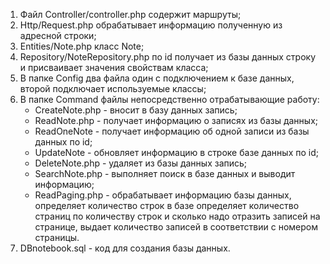 1. Файл Controller/controller.php содержит маршруты;
2. Http/Request.php обрабатывает информацию полученную из адресной строки;
3. Entities/Note.php класс Note;
4. Repository/NoteRepository.php по id получает из базы данных строку и присваивает значения свойствам класса;
5. В папке Config два файла один с подключением к базе данных, второй подключает используемые классы;
6. В папке Command файлы непосредственно отрабатывающие работу:
   - CreateNote.php  - вносит в базу данных запись;
   - ReadNote.php - получает информацию о записях из базы данных;
   - ReadOneNote - получает информацию об одной записи из базы данных по id;
   - UpdateNote - обновляет информацию в строке базе данных по id;
   - DeleteNote.php - удаляет из базы данных запись;
   - SearchNote.php - выполняет поиск в базе данных и выводит информацию;
   - ReadPaging.php - обрабатывает информацию базы данных, определяет количество строк в базе
   определяет количество страниц по количеству строк и сколько надо отразить записей на странице,
   выдает количество записей в соответствии с номером страницы.
7. DBnotebook.sql - код для создания базы данных.
